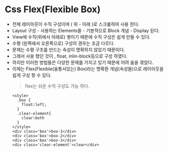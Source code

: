 # Css Flex(Flexible Box)
- 전체 레이아웃이 수직 구성이며 ( 위 - 아래 )로 스크롤하여 사용 한다.
- Layout 구성 - 사용하는 Elements들 - 기본적으로 Block 개념 - Display 된다.
- View에 수직(위에서 아래로) 쌓이기 때문에 수직 구성은 쉽게 만들 수 있다. 
- 수평 (왼쪽에서 오른쪽으로) 구성의 경우는 조금 다르다.
- 문제는 수평 구조를 만드는 속성이 명확하지 않았기 때문이다.
- 그래서 사용 했던 것이 <table>, float, inlin-block등으로 구성 하였다.
- 하지만 이러한 방법들은 다양한 문제를 가지고 있기 때문에 어려 움을 겪었다.
- 이제는 Flex(Flexible(융통서있는) Box)라는 명확환 개념(속성들)으로 레이아웃을 쉽게 구성 항 수 있다.

> flex는 쉬운 수직 구성도 가능 하다.

```
<style>
  .box {
    float:left;
  }
  .clear-element{
    clear:both
  }
</style>
<div class='box'>box-1</div>
<div class='box'>box-2</div>
<div class='box'>box-3</div>
<div class='clear-element'>clear</div>
```